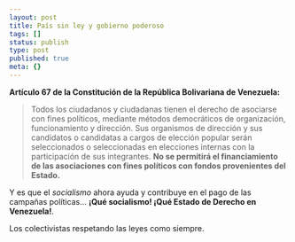 ```yaml
---
layout: post
title: País sin ley y gobierno poderoso
tags: []
status: publish
type: post
published: true
meta: {}
---
```

<strong>Artículo 67 de la Constitución de la República Bolivariana de Venezuela:</strong>
<blockquote>Todos los ciudadanos y ciudadanas tienen el derecho de asociarse con fines políticos, mediante métodos democráticos de organización, funcionamiento y dirección. Sus organismos de dirección y sus candidatos o candidatas a cargos de elección popular serán seleccionados o seleccionadas en elecciones internas con la participación de sus integrantes. <strong>No se permitirá el financiamiento de las asociaciones con fines políticos con fondos provenientes del Estado.</strong></blockquote>

Y es que el <em>socialismo</em> ahora ayuda y contribuye en el pago de las campañas políticas... <strong>¡Qué socialismo! ¡Qué Estado de Derecho en Venezuela!</strong>.

Los colectivistas respetando las leyes como siempre.
